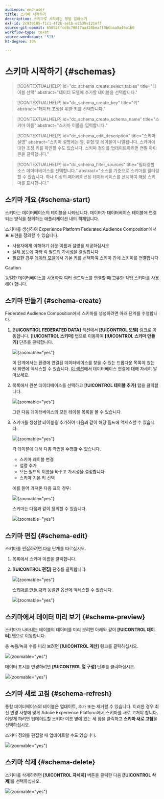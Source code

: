 ```yaml
---
audience: end-user
title: 스키마 시작하기
description: 스키마로 시작하는 방법 알아보기
exl-id: 2c939185-f1c1-4f2b-ae1b-e2539e121eff
source-git-commit: 65052ffcd8c70817aa428bea7f8b6baa0a49a1b0
workflow-type: tm+mt
source-wordcount: '513'
ht-degree: 19%

---
```


# 스키마 시작하기 {#schemas}

>[!CONTEXTUALHELP]
>id="dc_schema_create_select_tables"
>title="테이블 선택"
>abstract="데이터 모델에 추가할 테이블을 선택합니다."

>[!CONTEXTUALHELP]
>id="dc_schema_create_key"
>title="키"
>abstract="데이터 조정을 위한 키를 선택합니다."

>[!CONTEXTUALHELP]
>id="dc_schema_create_schema_name"
>title="스키마 이름"
>abstract="스키마 이름을 입력합니다."


>[!CONTEXTUALHELP]
>id="dc_schema_edit_description"
>title="스키마 설명"
>abstract="스키마 설명에는 열, 유형 및 레이블이 나열됩니다. 스키마에 대한 조정 키를 확인할 수도 있습니다. 스키마 정의를 업데이트하려면 연필 아이콘을 클릭합니다."

>[!CONTEXTUALHELP]
>id="dc_schema_filter_sources"
>title="필터링할 소스 데이터베이스를 선택합니다."
>abstract="소스를 기준으로 스키마를 필터링할 수 있습니다. 하나 이상의 페더레이션된 데이터베이스를 선택하여 해당 스키마를 표시합니다."

## 스키마 개요 {#schema-start}

스키마는 데이터베이스의 테이블을 나타냅니다. 데이터가 데이터베이스 테이블에 연결되는 방식을 정의하는 애플리케이션 내의 객체입니다.

스키마를 생성하여 Experience Platform Federated Audience Composition에서 표 표현을 정의할 수 있습니다.

* 사용자에게 이해하기 쉬운 이름과 설명을 제공하십시오
* 실제 용도에 따라 각 필드의 가시성을 결정합니다
* 필요한 경우 [데이터 모델](../data-management/gs-models.md#data-model-start)에서 기본 키를 선택하여 스키마 간에 스키마를 연결합니다

>[!CAUTION]
>
>동일한 데이터베이스를 사용하여 여러 샌드박스를 연결할 때 고유한 작업 스키마를 사용해야 합니다.
>

## 스키마 만들기 {#schema-create}

Federated Audience Composition에서 스키마를 생성하려면 아래 단계를 수행합니다.

1. **[!UICONTROL FEDERATED DATA]** 섹션에서 **[!UICONTROL 모델]** 링크로 이동합니다. **[!UICONTROL 스키마]** 탭으로 이동하여 **[!UICONTROL 스키마 만들기]** 단추를 클릭합니다.

   ![](assets/schema_create.png){zoomable="yes"}

   이 단계에서는 환경에 연결된 데이터베이스를 찾을 수 있는 드롭다운 목록이 있는 새 화면에 액세스할 수 있습니다. [이 섹션](../connections/connections.md#connections-fdb)에서 데이터베이스 연결에 대해 자세히 알아보세요.

1. 목록에서 원본 데이터베이스를 선택하고 **[!UICONTROL 테이블 추가]** 탭을 클릭합니다.

   ![](assets/schema_tables.png){zoomable="yes"}

   그런 다음 데이터베이스의 모든 테이블 목록을 볼 수 있습니다.

1. 스키마를 생성할 테이블을 추가하여 다음과 같이 해당 필드에 액세스할 수 있습니다.

   ![](assets/schema_fields.png){zoomable="yes"}

   각 테이블에 대해 다음 작업을 수행할 수 있습니다.

   * 스키마 레이블 변경
   * 설명 추가
   * 모든 필드의 이름을 바꾸고 가시성을 설정합니다.
   * 스키마 기본 키 선택

   예를 들어 가져온 다음 표의 경우:

   ![](assets/schema_lumaorder.png){zoomable="yes"}

   스키마는 다음과 같이 정의할 수 있습니다.

   ![](assets/schema_lumaorders.png){zoomable="yes"}

## 스키마 편집 {#schema-edit}

스키마를 편집하려면 다음 단계를 따르십시오.

1. 목록에서 스키마 이름을 클릭합니다.

1. **[!UICONTROL 편집]** 단추를 클릭합니다.

   ![](assets/schema_edit.png){zoomable="yes"}

   [스키마를 만들 때](#schema-create)와 동일한 옵션에 액세스할 수 있습니다.

   ![](assets/schema_edit_orders.png){zoomable="yes"}


## 스키마에서 데이터 미리 보기 {#schema-preview}

스키마가 나타내는 테이블의 데이터를 미리 보려면 아래와 같이 **[!UICONTROL 데이터]** 탭으로 이동합니다.

총 녹음/녹화 수를 미리 보려면 **[!UICONTROL 계산]** 링크를 클릭하십시오.

![](assets/schema_data.png){zoomable="yes"}

데이터 표시를 변경하려면 **[!UICONTROL 열 구성]** 단추를 클릭하십시오.

![](assets/schema_columns.png){zoomable="yes"}


## 스키마 새로 고침 {#schema-refresh}

통합 데이터베이스의 테이블은 업데이트, 추가 또는 제거할 수 있습니다. 이러한 경우 최신 변경 사항에 맞게 Adobe Experience Platform에서 스키마를 새로 고쳐야 합니다. 이렇게 하려면 업데이트할 스키마 이름 옆에 있는 세 점을 클릭하고 **스키마 새로 고침**&#x200B;을 선택하십시오.

스키마 정의를 편집할 때 업데이트할 수도 있습니다.

![](assets/schema_refresh.png){zoomable="yes"}


## 스키마 삭제 {#schema-delete}

스키마를 삭제하려면 **[!UICONTROL 자세히]** 버튼을 클릭한 다음 **[!UICONTROL 삭제]**&#x200B;를 선택하십시오.

![](assets/schema_delete.png){zoomable="yes"}

